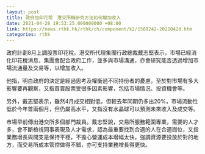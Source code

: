 ```yaml
---
layout: post
title: 政府加印花稅　港交所稱研究方法如何增加收入
date: 2021-04-28 19:53:25.000000000 +08:00
link: https://news.rthk.hk/rthk/ch/component/k2/1588242-20210428.htm
categories: rthk
---
```


政府計劃8月上調股票印花稅。港交所代理集團行政總裁戴志堅表示，市場已經消化印花稅消息，集團會配合政府工作，並多與市場溝通，亦會研究能否透過增加市場流通量及交易等，以增加收入。

他指，明白政府的決定是經過思考及權衡過不同持份者的憂慮，至於對市場有多大影響要再觀察，又指買賣股票受很多因素影響，包括市場情況、投資機會等。

另外，戴志堅表示，雖然4月成交相對低，但較去年同期仍多出20%，市場流動性低於今年首兩個月，但仍屬高水平，又指沒有水晶球可以預測未來收入及成交等。

市場早前傳出港交所多個部門裁員。戴志堅說，交易所服務範圍專業，需要的人才多，會不斷檢視同事表現及人才需求，認為最重要找到合適的人在合適崗位，又指業務增長與開支是保持平穩，不擔心營運成本增幅太快，強調資源要投放於對的地方，而交易所成本管控做得不錯，亦可支持業務增長得更快。
